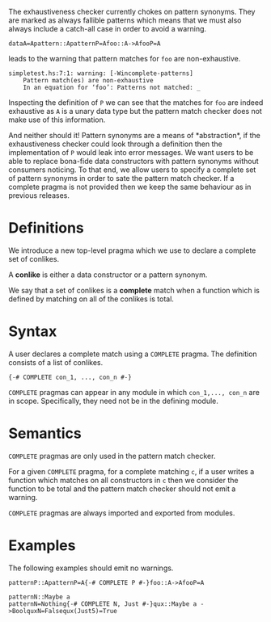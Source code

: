 
The exhaustiveness checker currently chokes on pattern synonyms. 
They are marked as always fallible patterns which means that we must also always include a catch-all case in order to avoid a warning.

```
dataA=Apattern::ApatternP=Afoo::A->AfooP=A
```


leads to the warning that pattern matches for `foo` are non-exhaustive.

```wiki
simpletest.hs:7:1: warning: [-Wincomplete-patterns]
    Pattern match(es) are non-exhaustive
    In an equation for ‘foo’: Patterns not matched: _
```


Inspecting the definition of `P` we can see that the matches for `foo` are indeed exhaustive as `A` is a unary data type but the pattern match checker does not make use of this information.


And neither should it! Pattern synonyms are a means of \*abstraction\*, if the exhaustiveness checker could look through a definition then the implementation of `P` would leak into error messages. 
We want users to be able to replace bona-fide data constructors with pattern synonyms without consumers noticing. 
To that end, we allow users to specify a complete set of pattern synonyms in order to sate the pattern match checker. If a complete pragma is not provided then we keep the same behaviour as in previous releases.

# Definitions


We introduce a new top-level pragma which we use to declare a complete set of conlikes.


A **conlike** is either a data constructor or a pattern synonym.


We say that a set of conlikes is a **complete** match when a function which is defined by matching on all of the conlikes is total.

# Syntax


A user declares a complete match using a `COMPLETE` pragma. The definition consists of a list of conlikes. 

```
{-# COMPLETE con_1, ..., con_n #-}
```

`COMPLETE` pragmas can appear in any module in which `con_1,..., con_n` are in scope. Specifically, they need not be in the defining module.

# Semantics

`COMPLETE` pragmas are only used in the pattern match checker. 


For a given `COMPLETE` pragma, for a complete matching `c`, if a user writes a function which matches on all constructors in `c` then we consider the function to be total and the pattern match checker should not emit a warning.

`COMPLETE` pragmas are always imported and exported from modules. 

# Examples


The following examples should emit no warnings.

```
patternP::ApatternP=A{-# COMPLETE P #-}foo::A->AfooP=A
```

```
patternN::Maybe a
patternN=Nothing{-# COMPLETE N, Just #-}qux::Maybe a ->BoolquxN=Falsequx(Just5)=True
```